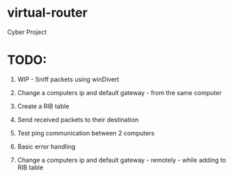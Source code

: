 # virtual-router
Cyber Project

# TODO:
1. WIP - Sniff packets using winDivert
2. Change a computers ip and default gateway - from the same computer
3. Create a RIB table

4. Send received packets to their destination
5. Test ping communication between 2 computers
6. Basic error handling

7. Change a computers ip and default gateway - remotely - while adding to RIB table